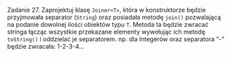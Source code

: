 Zadanie 27.
Zaprojektuj klasę `Joiner<T>`, która w konstruktorze będzie przyjmowała separator (`String`) oraz posiadała
metodę `join()` pozwalającą na podanie dowolnej ilości obiektów typu `T`. Metoda ta będzie zwracać stringa
łącząc wszystkie przekazane elementy wywołując ich metodę `toString()` i oddzielać je separatorem.
np. dla Integerów oraz separatora “-” będzie zwracała: 1-2-3-4… 